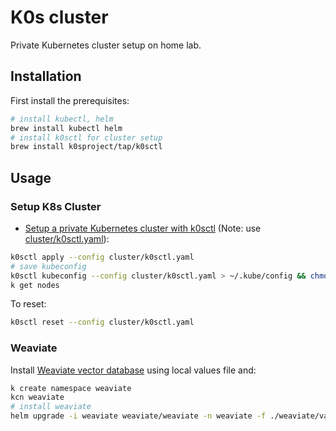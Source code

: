 # K0s cluster

Private Kubernetes cluster setup on home lab.

## Installation

First install the prerequisites:

```bash
# install kubectl, helm
brew install kubectl helm
# install k0sctl for cluster setup
brew install k0sproject/tap/k0sctl
```

## Usage

### Setup K8s Cluster

- [Setup a private Kubernetes cluster with k0sctl](https://kengz.gitbook.io/blog/setting-up-a-private-kubernetes-cluster-with-k0sctl) (Note: use [cluster/k0sctl.yaml](./cluster/k0sctl.yaml)):

```bash
k0sctl apply --config cluster/k0sctl.yaml
# save kubeconfig
k0sctl kubeconfig --config cluster/k0sctl.yaml > ~/.kube/config && chmod go-r ~/.kube/config
k get nodes
```

To reset:

```bash
k0sctl reset --config cluster/k0sctl.yaml
```

### Weaviate

Install [Weaviate vector database](https://weaviate.io/developers/weaviate/installation/kubernetes) using local values file and:

```bash
k create namespace weaviate
kcn weaviate
# install weaviate
helm upgrade -i weaviate weaviate/weaviate -n weaviate -f ./weaviate/values.yaml
```
